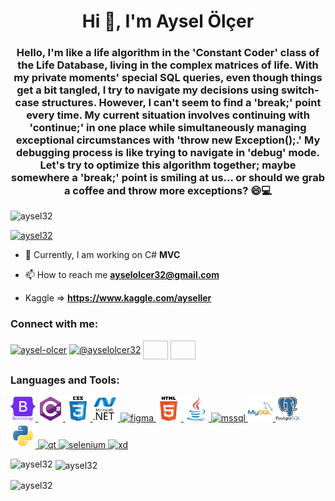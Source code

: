 <h1 align="center">Hi 🙋, I'm Aysel Ölçer</h1>
<h3 align="center">Hello, I'm like a life algorithm in the 'Constant Coder' class of the Life Database, living in the complex matrices of life. With my private moments' special SQL queries, even though things get a bit tangled, I try to navigate my decisions using switch-case structures. However, I can't seem to find a 'break;' point every time. My current situation involves continuing with 'continue;' in one place while simultaneously managing exceptional circumstances with 'throw new Exception();.' My debugging process is like trying to navigate in 'debug' mode. Let's try to optimize this algorithm together; maybe somewhere a 'break;' point is smiling at us... or should we grab a coffee and throw more exceptions? 😄💻</h3>

<p align="left"> <img src="https://komarev.com/ghpvc/?username=aysel32&label=Profile%20views&color=0e75b6&style=flat" alt="aysel32" /> </p>

<p align="left"> <a href="https://github.com/ryo-ma/github-profile-trophy"><img src="https://github-profile-trophy.vercel.app/?username=aysel32" alt="aysel32" /></a> </p>

- 🔭 Currently, I am working on C# **MVC**

- 📫 How to reach me **ayselolcer32@gmail.com**
- Kaggle => **https://www.kaggle.com/ayseller**

<h3 align="left">Connect with me:</h3>
<p align="left">
<a href="https://linkedin.com/in/aysel-olcer" target="blank"><img align="center" src="https://raw.githubusercontent.com/rahuldkjain/github-profile-readme-generator/master/src/images/icons/Social/linked-in-alt.svg" alt="aysel-olcer" height="30" width="40" /></a>
<a href="https://medium.com/@ayselolcer32" target="blank"><img align="center" src="https://raw.githubusercontent.com/rahuldkjain/github-profile-readme-generator/master/src/images/icons/Social/medium.svg" alt="@ayselolcer32" height="30" width="40" /></a>
<a href="https://www.kaggle.com/ayseller" target="blank"> <img align="center" height="30" width="40"/></a>
<a href="https://huggingface.co/ConstantCoder" target="blank"><img align="center" height="30" width="40"/></a>  
</p>

<h3 align="left">Languages and Tools:</h3>
<p align="left"> <a href="https://getbootstrap.com" target="_blank" rel="noreferrer"> <img src="https://raw.githubusercontent.com/devicons/devicon/master/icons/bootstrap/bootstrap-plain-wordmark.svg" alt="bootstrap" width="40" height="40"/> </a> <a href="https://www.w3schools.com/cs/" target="_blank" rel="noreferrer"> <img src="https://raw.githubusercontent.com/devicons/devicon/master/icons/csharp/csharp-original.svg" alt="csharp" width="40" height="40"/> </a> <a href="https://www.w3schools.com/css/" target="_blank" rel="noreferrer"> <img src="https://raw.githubusercontent.com/devicons/devicon/master/icons/css3/css3-original-wordmark.svg" alt="css3" width="40" height="40"/> </a> <a href="https://dotnet.microsoft.com/" target="_blank" rel="noreferrer"> <img src="https://raw.githubusercontent.com/devicons/devicon/master/icons/dot-net/dot-net-original-wordmark.svg" alt="dotnet" width="40" height="40"/> </a> <a href="https://www.figma.com/" target="_blank" rel="noreferrer"> <img src="https://www.vectorlogo.zone/logos/figma/figma-icon.svg" alt="figma" width="40" height="40"/> </a> <a href="https://www.w3.org/html/" target="_blank" rel="noreferrer"> <img src="https://raw.githubusercontent.com/devicons/devicon/master/icons/html5/html5-original-wordmark.svg" alt="html5" width="40" height="40"/> </a> <a href="https://www.java.com" target="_blank" rel="noreferrer"> <img src="https://raw.githubusercontent.com/devicons/devicon/master/icons/java/java-original.svg" alt="java" width="40" height="40"/> </a> <a href="https://www.microsoft.com/en-us/sql-server" target="_blank" rel="noreferrer"> <img src="https://www.svgrepo.com/show/303229/microsoft-sql-server-logo.svg" alt="mssql" width="40" height="40"/> </a> <a href="https://www.mysql.com/" target="_blank" rel="noreferrer"> <img src="https://raw.githubusercontent.com/devicons/devicon/master/icons/mysql/mysql-original-wordmark.svg" alt="mysql" width="40" height="40"/> </a> <a href="https://www.postgresql.org" target="_blank" rel="noreferrer"> <img src="https://raw.githubusercontent.com/devicons/devicon/master/icons/postgresql/postgresql-original-wordmark.svg" alt="postgresql" width="40" height="40"/> </a> <a href="https://www.python.org" target="_blank" rel="noreferrer"> <img src="https://raw.githubusercontent.com/devicons/devicon/master/icons/python/python-original.svg" alt="python" width="40" height="40"/> </a> <a href="https://www.qt.io/" target="_blank" rel="noreferrer"> <img src="https://upload.wikimedia.org/wikipedia/commons/0/0b/Qt_logo_2016.svg" alt="qt" width="40" height="40"/> </a> <a href="https://www.selenium.dev" target="_blank" rel="noreferrer"> <img src="https://raw.githubusercontent.com/detain/svg-logos/780f25886640cef088af994181646db2f6b1a3f8/svg/selenium-logo.svg" alt="selenium" width="40" height="40"/> </a> <a href="https://www.adobe.com/products/xd.html" target="_blank" rel="noreferrer"> <img src="https://cdn.worldvectorlogo.com/logos/adobe-xd.svg" alt="xd" width="40" height="40"/> </a> </p>

<p><img align="left" src="https://github-readme-stats.vercel.app/api/top-langs?username=aysel32&show_icons=true&locale=en&layout=compact" alt="aysel32" /></p>

<p>&nbsp;<img align="center" src="https://github-readme-stats.vercel.app/api?username=aysel32&show_icons=true&locale=en" alt="aysel32" /></p>

<p><img align="center" src="https://github-readme-streak-stats.herokuapp.com/?user=aysel32&" alt="aysel32" /></p>

